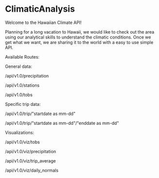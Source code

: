 # ClimaticAnalysis

Welcome to the Hawaiian Climate API!

Planning for a long vacation to Hawaii, we would like to check out the area using our analytical skills to understand the climatic conditions. Once we get what we want, we are sharing it to the world with a easy to use simple API.


Available Routes:

General data:

/api/v1.0/precipitation

/api/v1.0/stations

/api/v1.0/tobs

Specific trip data:

/api/v1.0/trip/"startdate as mm-dd"

/api/v1.0/trip/"startdate as mm-dd"/"enddate as mm-dd"

Visualizations:

/api/v1.0/viz/tobs

/api/v1.0/viz/precipitation

/api/v1.0/viz/trip_average

/api/v1.0/viz/daily_normals